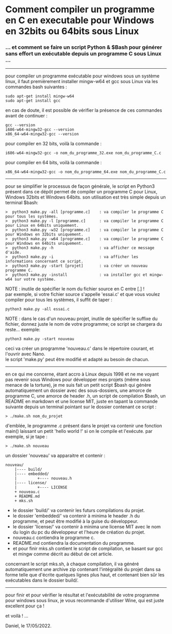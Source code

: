 # Comment compiler un programme en C en executable pour Windows en 32bits ou 64bits sous Linux
### ... et comment se faire un script Python & $Bash pour générer sans effort un exécutable depuis un programme C sous Linux ...
-----

pour compiler un programme exécutable pour windows sous un système linux, il faut premièrement installer mingw-w64 et gcc sous Linux via les commandes bash suivantes :  
    
    sudo apt-get install mingw-w64
    sudo apt-get install gcc
    
en cas de doute, il est possible de vérifier la présence de ces commandes avant de continuer :

    gcc --version
    i686-w64-mingw32-gcc --version
    x86_64-w64-mingw32-gcc --version

pour compiler en 32 bits, voilà la commande :  
    
    i686-w64-mingw32-gcc -o nom_du_programme_32.exe nom_du_programme_C.c

pour compiler en 64 bits, voilà la commande :  
    
    x86_64-w64-mingw32-gcc -o nom_du_programme_64.exe nom_du_programme_C.c

-----

pour se simplifier le processus de façon générale, le script en Python3 présent dans ce dépôt permet de compiler un programme C pour Linux, Windows 32bits et Windows 64bits. son utilisation est très simple depuis un terminal $bash:  

    >  python3 make.py -all [programme.c]    : va compiler le programme C pour tous les systèmes.
    >  python3 make.py -l [programme.c]      : va compiler le programme C pour Linux en 64bits uniquement.
    >  python3 make.py -w32 [programme.c]    : va compiler le programme C pour Windows en 32bits uniquement.
    >  python3 make.py -w64 [programme.c]    : va compiler le programme C pour Windows en 64bits uniquement.
    >  python3 make.py -h                    : va afficher ce message d'aide.
    >  python3 make.py -i                    : va afficher les informations concernant ce script.
    >  python3 make.py -start [projet]       : va créer un nouveau programme C. 
    >  python3 make.py -install              : va installer gcc et mingw-w64 sur votre système.

NOTE : inutile de spécifier le nom du fichier source en C entre [.] !  
par exemple, si votre fichier source s'appelle 'essai.c' et que vous voulez compiler pour tous les systèmes, il suffit de taper :  

    python3 make.py -all essai.c

NOTE : dans le cas d'un nouveau projet, inutile de spécifier le suffixe du fichier, donnez juste le nom de votre programme; ce script se chargera du reste... exemple:  

    python3 make.py -start nouveau

ceci va créer un programme 'nouveau.c' dans le répertoire courant, et l'ouvrir avec Nano.  
le script 'make.py' peut être modifié et adapté au besoin de chacun.  

-----

en ce qui me concerne, étant accro à Linux depuis 1998 et ne me voyant pas revenir sous Windows pour développer mes projets (même sous menace de la torture), je me suis fait un petit script $bash qui génère automatiquement un dossier avec des sous-dossiers, une amorce de programme C, une amorce de header .h, un script de compilation $bash, un README en markdown et une license MIT, juste en tapant la commande suivante depuis un terminal pointant sur le dossier contenant ce script :  

    > ./make.sh nom_du_projet
    
d'emblée, le programme .c présent dans le projet va contenir une fonction main() laissant un petit 'hello world !' si on le compile et l'exécute. par exemple, si je tape :

    > ./make.sh nouveau

un dossier 'nouveau' va apparaitre et contenir :

    nouveau/
        |---- build/
        |---- embedded/
        |         +---- nouveau.h
        |---- license/
        |         +---- LICENSE
        + nouveau.c
        + README.md
        + mks.sh

- le dossier 'build/' va contenir les futurs compilations du projet.  
- le dossier 'embedded/' va contenir à minima le header .h du programme, et peut être modifié à la guise du développeur.  
- le dossier 'license/' va contenir à minima une license MIT avec le nom du login du pc du développeur et l'heure de création du projet.  
- nouveau.c contiendra le programme c.  
- README.md contiendra la documentation du programme.  
- et pour finir mks.sh contient le script de compilation, se basant sur gcc et mingw comme décrit au début de cet article.  

concernant le script mks.sh, à chaque compilation, il va généré automatiquement une archive zip contenant l'intégralité du projet dans sa forme telle que d'écrite quelques lignes plus haut, et contenant bien sûr les exécutables dans le dossier build/.  

-----

pour finir et pour vérifier le résultat et l'exécutabilité de votre programme pour windows sous linux, je vous recommande d'utiliser Wine, qui est juste excellent pour ça !  

et voilà ! ...  

Daniel, le 17/05/2022.  

